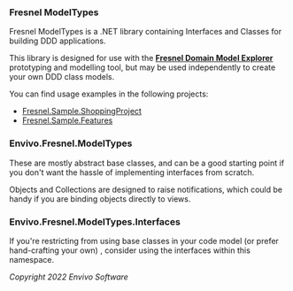 ### Fresnel ModelTypes
Fresnel ModelTypes is a .NET library containing Interfaces and Classes for building DDD applications.

This library is designed for use with the [**Fresnel Domain Model Explorer**](https://github.com/Envivo-Software/Fresnel.Sample.ShoppingProject) prototyping and modelling tool,
but may be used independently to create your own DDD class models.

You can find usage examples in the following projects:
- [Fresnel.Sample.ShoppingProject](https://github.com/Envivo-Software/Fresnel.Sample.ShoppingProject)
- [Fresnel.Sample.Features](https://github.com/Envivo-Software/Fresnel.Sample.Features)

### Envivo.Fresnel.ModelTypes

These are mostly abstract base classes, and can be a good starting point if you don't want the hassle of implementing interfaces from scratch.

Objects and Collections are designed to raise notifications, which could be handy if you are binding objects directly to views.

### Envivo.Fresnel.ModelTypes.Interfaces

If you're restricting from using base classes in your code model (or prefer hand-crafting your own)	, consider using the interfaces within this namespace.

*Copyright 2022 Envivo Software*
